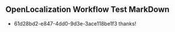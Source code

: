## OpenLocalization Workflow Test MarkDown
* 61d28bd2-e847-4dd0-9d3e-3ace118be1f3 thanks!

<!--HONumber=Sep16_HO1-->


